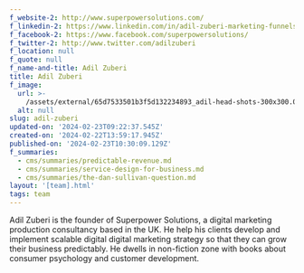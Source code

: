 ```yaml
---
f_website-2: http://www.superpowersolutions.com/
f_linkedin-2: https://www.linkedin.com/in/adil-zuberi-marketing-funnels-expert-7242931
f_facebook-2: https://www.facebook.com/superpowersolutions/
f_twitter-2: http://www.twitter.com/adilzuberi
f_location: null
f_quote: null
f_name-and-title: Adil Zuberi
title: Adil Zuberi
f_image:
  url: >-
    /assets/external/65d7533501b3f5d132234893_adil-head-shots-300x300.002-180x220.jpeg
  alt: null
slug: adil-zuberi
updated-on: '2024-02-23T09:22:37.545Z'
created-on: '2024-02-22T13:59:17.945Z'
published-on: '2024-02-23T10:30:09.129Z'
f_summaries:
  - cms/summaries/predictable-revenue.md
  - cms/summaries/service-design-for-business.md
  - cms/summaries/the-dan-sullivan-question.md
layout: '[team].html'
tags: team
---
```


Adil Zuberi is the founder of Superpower Solutions, a digital marketing production consultancy based in the UK. He help his clients develop and implement scalable digital digital marketing strategy so that they can grow their business predictably. He dwells in non-fiction zone with books about consumer psychology and customer development.
